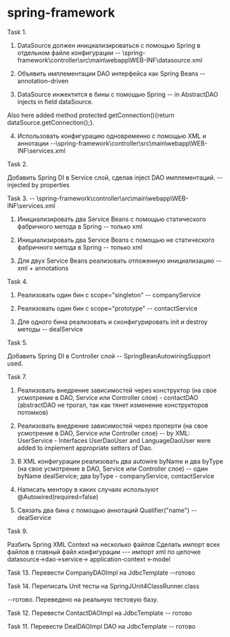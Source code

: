 # spring-framework


Task 1.

1) DataSource должен инициализироваться с помощью Spring в отдельном файле конфигурации -- \spring-framework\controller\src\main\webapp\WEB-INF\datasource.xml

2) Объявить имплементации DAO интерфейса как Spring Beans -- annotation-driven

3) DataSource инжектится в бины с помощью Spring -- in AbstractDAO injects in field dataSource. 

Also here added method protected getConnection(){return dataSource.getConnection();}. 

4) Использовать конфигурацию одновременно c помощью XML и аннотации  --\spring-framework\controller\src\main\webapp\WEB-INF\services.xml


Task 2.

Добавить Spring DI в Service слой, сделав inject DAO имплементаций. -- injected by properties 

Task 3. -- \spring-framework\controller\src\main\webapp\WEB-INF\services.xml

1) Инициализировать два Service Beans с помощью статического фабричного метода в Spring -- только xml

2) Инициализировать два Service Beans с помощью не статического фабричного метода в Spring -- только xml

3) Для двух Service Beans реализовать отложенную инициализацию --xml + annotations


Task 4.

1) Реализовать один бин с scope="singleton" -- companyService

2) Реализовать один бин с scope="prototype" -- contactService

4) Для одного бина реализовать и сконфигурировать init и destroy методы -- dealService

Task 5. 

Добавить Spring DI в Controller слой -- SpringBeanAutowiringSupport used.


Task 7.

1) Реализовать внедрение зависимостей через конструктор (на свое усмотрение в DAO, Service или Controller слое) - contactDAO
(abstractDAO не трогал, так как тянет изменение конструкторов потомков)

2) Реализовать внедрение зависимостей через проперти (на свое усмотрение в DAO, Service или Controller слое) -- by XML: UserService -
Interfaces UserDaoUser and LanguageDaoUser were added to implement appropriate setters of Dao.

3) В XML конфигурации реализовать два autowire byName и два byType (на свое усмотрение в DAO, Service или Controller слое)
-- один byName dealService; два byType - companyService, contactService

4) Написать ментору в каких случаях используют @Autowired(required=false)

5) Связать два бина с помощью аннотаций Qualifier("name") -- dealService


Task 9.

Разбить Spring XML Context на несколько файлов
Сделать импорт всех файлов в главный файл конфигурации
--- импорт xml по цепочке datasource->dao->service-> application-context <-model


Task 13. Перевести CompanyDAOImpl на JdbcTemplate --готово


Task 14. Переписать Unit тесты на SpringJUnit4ClassRunner.class

--готово. Переведено на реальную тестовую базу.


Task 12. Перевести ContactDAOImpl на JdbcTemplate -- готово


Task 11. Перевести DealDAOImpl DAO на JdbcTemplate -- готово